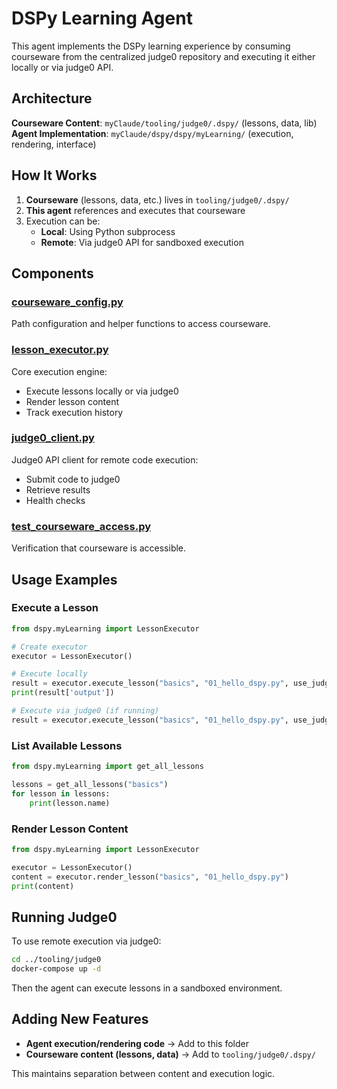 # DSPy Learning Agent

This agent implements the DSPy learning experience by consuming courseware from the centralized judge0 repository and executing it either locally or via judge0 API.

## Architecture

**Courseware Content**: `myClaude/tooling/judge0/.dspy/` (lessons, data, lib)
**Agent Implementation**: `myClaude/dspy/dspy/myLearning/` (execution, rendering, interface)

## How It Works

1. **Courseware** (lessons, data, etc.) lives in `tooling/judge0/.dspy/`
2. **This agent** references and executes that courseware
3. Execution can be:
   - **Local**: Using Python subprocess
   - **Remote**: Via judge0 API for sandboxed execution

## Components

### [courseware_config.py](courseware_config.py)
Path configuration and helper functions to access courseware.

### [lesson_executor.py](lesson_executor.py)
Core execution engine:
- Execute lessons locally or via judge0
- Render lesson content
- Track execution history

### [judge0_client.py](judge0_client.py)
Judge0 API client for remote code execution:
- Submit code to judge0
- Retrieve results
- Health checks

### [test_courseware_access.py](test_courseware_access.py)
Verification that courseware is accessible.

## Usage Examples

### Execute a Lesson

```python
from dspy.myLearning import LessonExecutor

# Create executor
executor = LessonExecutor()

# Execute locally
result = executor.execute_lesson("basics", "01_hello_dspy.py", use_judge0=False)
print(result['output'])

# Execute via judge0 (if running)
result = executor.execute_lesson("basics", "01_hello_dspy.py", use_judge0=True)
```

### List Available Lessons

```python
from dspy.myLearning import get_all_lessons

lessons = get_all_lessons("basics")
for lesson in lessons:
    print(lesson.name)
```

### Render Lesson Content

```python
from dspy.myLearning import LessonExecutor

executor = LessonExecutor()
content = executor.render_lesson("basics", "01_hello_dspy.py")
print(content)
```

## Running Judge0

To use remote execution via judge0:

```bash
cd ../tooling/judge0
docker-compose up -d
```

Then the agent can execute lessons in a sandboxed environment.

## Adding New Features

- **Agent execution/rendering code** → Add to this folder
- **Courseware content (lessons, data)** → Add to `tooling/judge0/.dspy/`

This maintains separation between content and execution logic.
